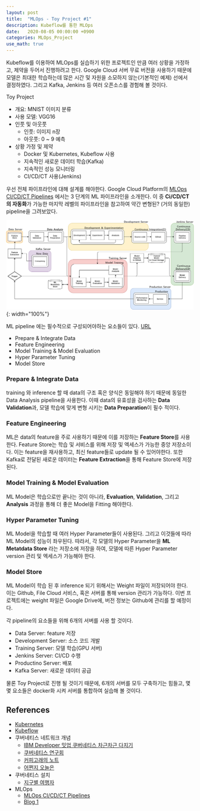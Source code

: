 ```yaml
---
layout: post
title:  "MLOps - Toy Project #1"
description: Kubeflow를 통한 MLOps
date:   2020-08-05 00:00:00 +0900
categories: MLOps_Project
use_math: true
---
```


Kubeflow를 이용하여 MLOps를 실습하기 위한 프로젝트인 만큼 여러 상황을 가정하고, 제약을 두어서 진행하려고 한다. Google Cloud 서버 무료 버전을 사용하기 때문에 모델은 최대한 학습하는데 많은 시간 및 자원을 소모하지 않는(기본적인 예제) 선에서 결정하였다. 그리고 Kafka, Jenkins 등 여러 오픈소스를 경험해 볼 것이다.

Toy Project
- 개요: MNIST 이미지 분류
- 사용 모델: VGG16
- 인풋 및 아웃풋
    - 인풋: 이미지 n장
    - 아웃풋: 0 ~ 9 예측
- 상황 가정 및 제약
    - Docker 및 Kubernetes, Kubeflow 사용
    - 지속적인 새로운 데이터 학습(Kafka)
    - 지속적인 성능 모니터링
    - CI/CD/CT 사용(Jenkins)

우선 전체 파이프라인에 대해 설계를 해야한다. Google Cloud Platform의 [MLOps CI/CD/CT Pipelines](https://cloud.google.com/solutions/machine-learning/mlops-continuous-delivery-and-automation-pipelines-in-machine-learning) 에서는 3 단계의 ML 파이프라인을 소개한다. 이 중 **Ci/CD/CT 의 자동화**가 가능한 마지막 레벨의 파이프라인을 참고하여 약간 변형된? (거의 동일한) pipeline을 그려보았다.

![pipeline](https://raw.githubusercontent.com/byeongjokim/byeongjokim.github.io/master/assets/images/mlops1/pipeline.png){: width="100%"}

ML pipeline 에는 필수적으로 구성되어야하는 요소들이 있다. [URL](https://growingdata.com.au/mlops-ci-cd-for-machine-learning-pipelines-model-deployment-with-kubeflow/?preview=true&_thumbnail_id=5121)
- Prepare & Integrate Data
- Feature Engineering
- Model Training & Model Evaluation
- Hyper Parameter Tuning
- Model Store

### Prepare & Integrate Data
training 와 inference 할 때 data의 구조 혹은 양식은 동일해야 하기 때문에 동일한 Data Analysis pipeline을 사용한다. 이때 data의 유효성을 검사하는 **Data Validation**과, 모델 학습에 맞게 변형 시키는 **Data Preparation**이 필수 적이다.

### Feature Engineering
ML은 data의 feature을 주로 사용하기 때문에 이를 저장하는 **Feature Store**를 사용한다. Feature Store는 학습 및 서비스를 위해 저장 및 엑세스가 가능한 중앙 저장소이다. 이는 feature을 재사용하고, 최신 feature들로 update 될 수 있어야한다. 또한 Kafka로 전달된 새로운 데이터는 **Feature Extraction**을 통해 Feature Store에 저장된다.

### Model Training & Model Evaluation
ML Model은 학습으로만 끝나는 것이 아니라, **Evaluation**, **Validation**, 그리고 **Analysis** 과정을 통해 더 좋은 Model을 Fitting 해야한다.

### Hyper Parameter Tuning
ML Model을 학습할 때 여러 Hyper Parameter들이 사용된다. 그리고 이것들에 따라 ML Model의 성능이 좌우된다. 따라서, 각 모델의 Hyper Parameter을 **ML Metatdata Store** 라는 저장소에 저장을 하여, 모델에 따른 Hyper Parameter version 관리 및 엑세스가 가능해야 한다.

### Model Store
ML Model이 학습 된 후 inference 되기 위해서는 Weight 파일이 저장되어야 한다. 이는 Github, File Cloud 서비스, 혹은 서버를 통해 version 관리가 가능하다. 이번 프로젝트에는 weight 파일은 Google Drive에, 버전 정보는 Github에 관리를 할 예정이다.

각 pipeline의 요소들을 위해 6개의 서버를 사용 할 것이다.
- Data Server: feature 저장
- Development Server: 소스 코드 개발
- Training Server: 모델 학습(GPU 서버)
- Jenkins Server: CI/CD 수행
- Productino Server: 배포
- Kafka Server: 새로운 데이터 공급

물론 Toy Project로 진행 될 것이기 때문에, 6개의 서버를 모두 구축하기는 힘들고, 몇몇 요소들은 docker화 시켜 서버를 통합하여 실습해 볼 것이다.

## References
- [Kubernetes](https://kubernetes.io/docs/home/)
- [Kubeflow](https://www.kubeflow.org/docs/)
- 쿠버네티스 네트워크 개념
    - [IBM Developer 밋업 쿠버네티스 차근차근 다지기](https://www.youtube.com/watch?v=l42GttmnnZ4)
    - [쿠버네티스 연구회](https://www.youtube.com/watch?v=q1k_iOB3yig)
    - [커피고래의 노트](https://coffeewhale.com/)
    - [어쩐지 오늘은](https://zzsza.github.io/category/mlops/)
- 쿠버네티스 설치
    - [지구별 여행자](https://www.kangwoo.kr/2020/02/17/pc%EC%97%90-kubeflow-%EC%84%A4%EC%B9%98%ED%95%98%EA%B8%B0-1%EB%B6%80-nvidia-%EB%93%9C%EB%9D%BC%EC%9D%B4%EB%B2%84-docker-%EC%84%A4%EC%B9%98%ED%95%98%EA%B8%B0/)
- MLOps
    - [MLOps CI/CD/CT Pipelines](https://cloud.google.com/solutions/machine-learning/mlops-continuous-delivery-and-automation-pipelines-in-machine-learning)
    - [Blog 1](https://growingdata.com.au/mlops-ci-cd-for-machine-learning-pipelines-model-deployment-with-kubeflow/?preview=true&_thumbnail_id=5121)

